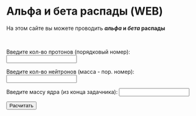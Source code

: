 
<html>
	<head>
		<title>Альфа и бета распады (WEB)</title>
		<meta charset="utf-8">	
		<meta name="keyword" content="альфа, бета, распад, физика">
		<meta name="description" content="На этом сайте вы можете скачать программу, с помощью которой вы сможете проводить альфа и бета распады">
		<link rel="shortcut icon" href="https://w7.pngwing.com/pngs/165/985/png-transparent-atomic-theory-carbon-atomic-mass-chemical-element-atom-symmetry-chemistry-subatomic-particle.png"/>
	</head>
	<body>
		<h1>Альфа и бета распады (WEB)</h1>
	<p>На этом сайте вы можете проводить <b><em>альфа</em> и <em>бета</em> распады</b></p>
	<br>
	<form action="action.php" method="post">
 <p>Введите кол-во протонов (порядковый номер): <input type="text" name="proton" /></p>
 <p>Введите кол-во нейтронов (масса - пор. номер): <input type="text" name="neitron" /></p>
 <p>Введите массу ядра (из конца задачника): <input type="text" name="yadr" /></p>
 <input type="button" onclick="schet()" value="Расчитать"/>
</form>
<script type="text/javascript">
function schet() {

                for(var i=1; i<=3; i++) {

                   // оператор + соединяет строки

                   alert("Из шляпы достали "+i+" кролика!")

                }

            }

    </script>

	<hr>
	<ul>
		<li><a href="https://vk.com/whoamin">ВК</a> разработчика</li>

	</ul> 
	</body>
</html>
